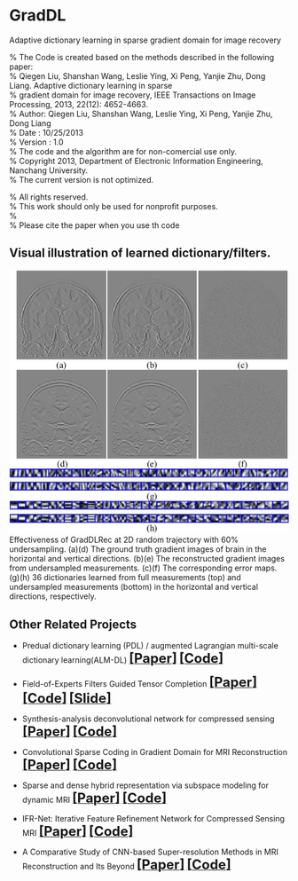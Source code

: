 # GradDL  
Adaptive dictionary learning in sparse gradient domain for image recovery   
   
% The Code is created based on the methods described in the following paper:    
%  Qiegen Liu, Shanshan Wang, Leslie Ying, Xi Peng, Yanjie Zhu, Dong Liang. Adaptive dictionary learning in sparse   
%  gradient domain for image recovery, IEEE Transactions on Image Processing, 2013, 22(12): 4652-4663.       
%   Author: Qiegen Liu, Shanshan Wang, Leslie Ying, Xi Peng, Yanjie Zhu, Dong Liang    
%   Date  : 10/25/2013  
%   Version : 1.0    
%   The code and the algorithm are for non-comercial use only.   
%   Copyright 2013, Department of Electronic Information Engineering, Nanchang University.   
%   The current version is not optimized.   
   
% All rights reserved.   
% This work should only be used for nonprofit purposes.   
%   
% Please cite the paper when you use th code   

## Visual illustration of learned dictionary/filters.
![](./figs/demonstration_GradDL.png)  
Effectiveness of GradDLRec at 2D random trajectory with 60% undersampling. (a)(d) The ground truth gradient images of brain in the horizontal and vertical directions. (b)(e) The reconstructed gradient images from undersampled measurements. (c)(f) The corresponding error maps. (g)(h) 36 dictionaries learned from full measurements (top) and undersampled measurements (bottom) in the horizontal and vertical directions, respectively.


## Other Related Projects
  * Predual dictionary learning (PDL) / augmented Lagrangian multi-scale dictionary learning(ALM-DL) [<font size=5>**[Paper]**</font>](http://www.escience.cn/people/liuqiegen/index.html;jsessionid=5E20FEE3694E8BB3249B64202A8E25C8-n1)   [<font size=5>**[Code]**</font>](https://github.com/yqx7150/PDL_ALM_DL_code) 
  
  * Field-of-Experts Filters Guided Tensor Completion [<font size=5>**[Paper]**</font>](https://ieeexplore.ieee.org/document/8291751/similar#similar)   [<font size=5>**[Code]**</font>](https://github.com/yqx7150/FoE_STDC)   [<font size=5>**[Slide]**</font>](https://github.com/yqx7150/EDAEPRec/tree/master/Slide)
  
  * Synthesis-analysis deconvolutional network for compressed sensing [<font size=5>**[Paper]**</font>](https://ieeexplore.ieee.org/document/8296620)   [<font size=5>**[Code]**</font>](https://github.com/yqx7150/SADN)
  
  * Convolutional Sparse Coding in Gradient Domain for MRI Reconstruction [<font size=5>**[Paper]**</font>](http://html.rhhz.net/ZDHXBZWB/html/2017-10-1841.htm)   [<font size=5>**[Code]**</font>](https://github.com/yqx7150/GradCSC)
  
  * Sparse and dense hybrid representation via subspace modeling for dynamic MRI [<font size=5>**[Paper]**</font>](https://www.sciencedirect.com/science/article/abs/pii/S089561111730006X)   [<font size=5>**[Code]**</font>](https://github.com/yqx7150/SDR)

  * IFR-Net: Iterative Feature Refinement Network for Compressed Sensing MRI [<font size=5>**[Paper]**</font>](https://ieeexplore.ieee.org/document/8918016)   [<font size=5>**[Code]**</font>](https://github.com/yqx7150/IFR-Net-Code)
  
  * A Comparative Study of CNN-based Super-resolution Methods in MRI Reconstruction and Its Beyond [<font size=5>**[Paper]**</font>](https://sciencedirect.xilesou.top/science/article/abs/pii/S0923596519302358)   [<font size=5>**[Code]**</font>](https://github.com/yqx7150/DCCN)
